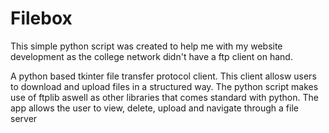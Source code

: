 # Filebox
This simple python script was created to help me with my website development as the college network didn't have a ftp client on hand.

A python based tkinter file transfer protocol client. This client allosw users to download and upload files in a structured way. The python script makes use of ftplib aswell as other libraries that comes standard with python. The app allows the user to view, delete, upload and navigate through a file server 
